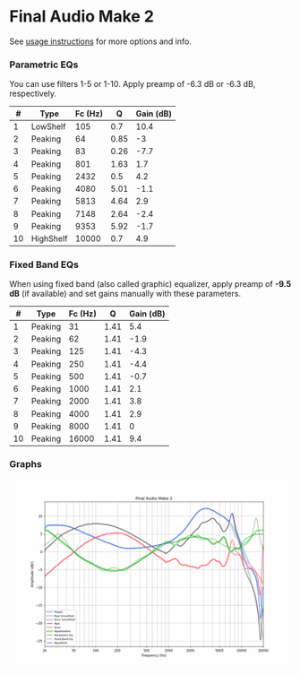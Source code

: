 # Final Audio Make 2
See [usage instructions](https://github.com/jaakkopasanen/AutoEq#usage) for more options and info.

### Parametric EQs
You can use filters 1-5 or 1-10. Apply preamp of -6.3 dB or -6.3 dB, respectively.

|   # | Type      |   Fc (Hz) |    Q |   Gain (dB) |
|-----|-----------|-----------|------|-------------|
|   1 | LowShelf  |       105 | 0.7  |        10.4 |
|   2 | Peaking   |        64 | 0.85 |        -3   |
|   3 | Peaking   |        83 | 0.26 |        -7.7 |
|   4 | Peaking   |       801 | 1.63 |         1.7 |
|   5 | Peaking   |      2432 | 0.5  |         4.2 |
|   6 | Peaking   |      4080 | 5.01 |        -1.1 |
|   7 | Peaking   |      5813 | 4.64 |         2.9 |
|   8 | Peaking   |      7148 | 2.64 |        -2.4 |
|   9 | Peaking   |      9353 | 5.92 |        -1.7 |
|  10 | HighShelf |     10000 | 0.7  |         4.9 |

### Fixed Band EQs
When using fixed band (also called graphic) equalizer, apply preamp of **-9.5 dB** (if available) and set gains manually with these parameters.

|   # | Type    |   Fc (Hz) |    Q |   Gain (dB) |
|-----|---------|-----------|------|-------------|
|   1 | Peaking |        31 | 1.41 |         5.4 |
|   2 | Peaking |        62 | 1.41 |        -1.9 |
|   3 | Peaking |       125 | 1.41 |        -4.3 |
|   4 | Peaking |       250 | 1.41 |        -4.4 |
|   5 | Peaking |       500 | 1.41 |        -0.7 |
|   6 | Peaking |      1000 | 1.41 |         2.1 |
|   7 | Peaking |      2000 | 1.41 |         3.8 |
|   8 | Peaking |      4000 | 1.41 |         2.9 |
|   9 | Peaking |      8000 | 1.41 |         0   |
|  10 | Peaking |     16000 | 1.41 |         9.4 |

### Graphs
![](./Final%20Audio%20Make%202.png)
